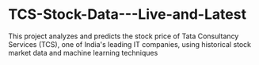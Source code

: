 # TCS-Stock-Data---Live-and-Latest
This project analyzes and predicts the stock price of Tata Consultancy Services (TCS), one of India's leading IT companies, using historical stock market data and machine learning techniques
